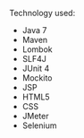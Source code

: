 Technology used:
* Java 7
* Maven
* Lombok
* SLF4J
* JUnit 4
* Mockito
* JSP
* HTML5
* CSS
* JMeter
* Selenium
